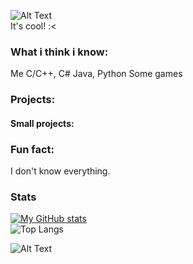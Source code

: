 ![Alt Text](https://media.giphy.com/media/Nx0rz3jtxtEre/giphy.gif)  
It's cool! :<

### What i think i know:
Me
C/C++, C#
Java, Python
Some games

### Projects: 

#### Small projects: 

### Fun fact:
I don't know everything.

### Stats
[![My GitHub stats](https://github-readme-stats.vercel.app/api?username=RafalUzarowicz&show_icons=true&theme=dracula)](https://github.com/anuraghazra/github-readme-stats)  
![Top Langs](https://github-readme-stats.vercel.app/api/top-langs/?username=RafalUzarowicz&layout=compact&theme=dracula)



![Alt Text](https://media.giphy.com/media/8JTFsZmnTR1Rs1JFVP/giphy.gif)
<!--

[![willianrod's wakatime stats](https://github-readme-stats.vercel.app/api/wakatime?username=RafalUzarowicz)](https://github.com/anuraghazra/github-readme-stats)
**RafalUzarowicz/RafalUzarowicz** is a ✨ _special_ ✨ repository because its `README.md` (this file) appears on your GitHub profile.

Here are some ideas to get you started:

- 🔭 I’m currently working on ...
- 🌱 I’m currently learning ...
- 👯 I’m looking to collaborate on ...
- 🤔 I’m looking for help with ...
- 💬 Ask me about ...
- 📫 How to reach me: ...
- 😄 Pronouns: ...
- ⚡ Fun fact: ...
-->
